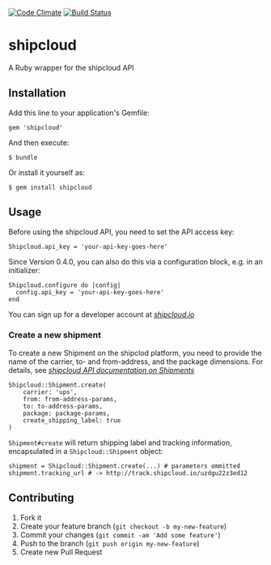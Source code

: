 [![Code Climate](https://codeclimate.com/github/shipcloud/shipcloud-ruby.png)](https://codeclimate.com/github/shipcloud/shipcloud-ruby) [![Build Status](https://travis-ci.org/shipcloud/shipcloud-ruby.png?branch=master)](https://travis-ci.org/shipcloud/shipcloud-ruby)
# shipcloud

A Ruby wrapper for the shipcloud API

## Installation

Add this line to your application's Gemfile:

    gem 'shipcloud'

And then execute:

    $ bundle

Or install it yourself as:

    $ gem install shipcloud

## Usage

Before using the shipcloud API, you need to set the API access key:

```
Shipcloud.api_key = 'your-api-key-goes-here'
```

Since Version 0.4.0, you can also do this via a configuration block, e.g. in an initializer:

```
Shipcloud.configure do |config|
  config.api_key = 'your-api-key-goes-here'
end
```

You can sign up for a developer account at *[shipcloud.io](http://www.shipcloud.io)*

### Create a new shipment

To create a new Shipment on the shipclod platform, you need to provide the name of the carrier, to- and from-address, and the package dimensions.
For details, see *[shipcloud API documentation on Shipments](http://docs.shipcloud.apiary.io/#shipmentresources)*
```
Shipcloud::Shipment.create(
    carrier: 'ups',
    from: from-address-params,
    to: to-address-params,
    package: package-params,
    create_shipping_label: true
)
```

`Shipment#create` will return shipping label and tracking information, encapsulated in a `Shipcloud::Shipment` object:

```
shipment = Shipcloud::Shipment.create(...) # parameters ommitted
shipment.tracking_url # -> http://track.shipcloud.io/uzdgu22z3ed12
```

## Contributing

1. Fork it
2. Create your feature branch (`git checkout -b my-new-feature`)
3. Commit your changes (`git commit -am 'Add some feature'`)
4. Push to the branch (`git push origin my-new-feature`)
5. Create new Pull Request
